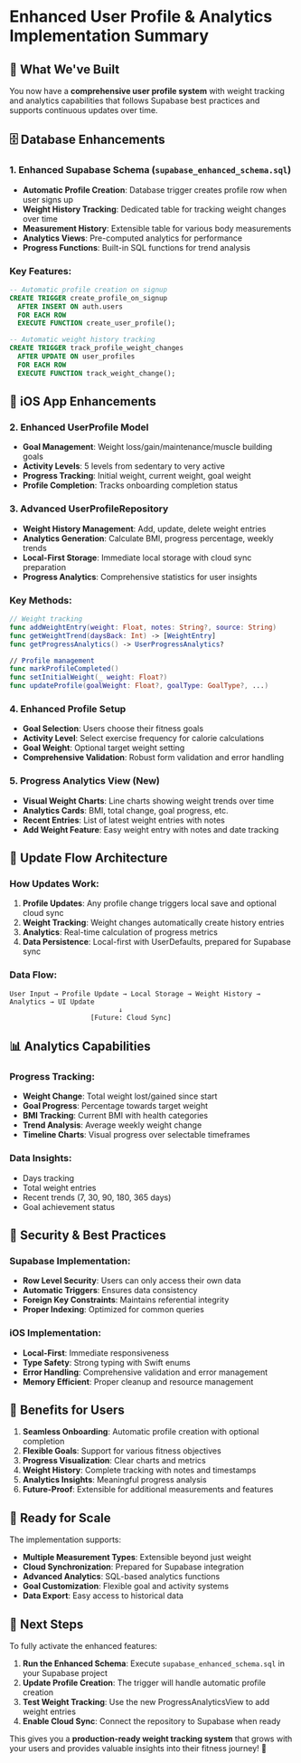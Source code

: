 # Enhanced User Profile & Analytics Implementation Summary

## 🎯 What We've Built

You now have a **comprehensive user profile system** with weight tracking and analytics capabilities that follows Supabase best practices and supports continuous updates over time.

## 🗄️ Database Enhancements

### 1. **Enhanced Supabase Schema** (`supabase_enhanced_schema.sql`)
- **Automatic Profile Creation**: Database trigger creates profile row when user signs up
- **Weight History Tracking**: Dedicated table for tracking weight changes over time
- **Measurement History**: Extensible table for various body measurements
- **Analytics Views**: Pre-computed analytics for performance
- **Progress Functions**: Built-in SQL functions for trend analysis

### Key Features:
```sql
-- Automatic profile creation on signup
CREATE TRIGGER create_profile_on_signup
  AFTER INSERT ON auth.users
  FOR EACH ROW
  EXECUTE FUNCTION create_user_profile();

-- Automatic weight history tracking
CREATE TRIGGER track_profile_weight_changes
  AFTER UPDATE ON user_profiles
  FOR EACH ROW
  EXECUTE FUNCTION track_weight_change();
```

## 📱 iOS App Enhancements

### 2. **Enhanced UserProfile Model**
- **Goal Management**: Weight loss/gain/maintenance/muscle building goals
- **Activity Levels**: 5 levels from sedentary to very active
- **Progress Tracking**: Initial weight, current weight, goal weight
- **Profile Completion**: Tracks onboarding completion status

### 3. **Advanced UserProfileRepository**
- **Weight History Management**: Add, update, delete weight entries
- **Analytics Generation**: Calculate BMI, progress percentage, weekly trends
- **Local-First Storage**: Immediate local storage with cloud sync preparation
- **Progress Analytics**: Comprehensive statistics for user insights

### Key Methods:
```swift
// Weight tracking
func addWeightEntry(weight: Float, notes: String?, source: String)
func getWeightTrend(daysBack: Int) -> [WeightEntry]
func getProgressAnalytics() -> UserProgressAnalytics?

// Profile management
func markProfileCompleted()
func setInitialWeight(_ weight: Float?)
func updateProfile(goalWeight: Float?, goalType: GoalType?, ...)
```

### 4. **Enhanced Profile Setup**
- **Goal Selection**: Users choose their fitness goals
- **Activity Level**: Select exercise frequency for calorie calculations
- **Goal Weight**: Optional target weight setting
- **Comprehensive Validation**: Robust form validation and error handling

### 5. **Progress Analytics View** (New)
- **Visual Weight Charts**: Line charts showing weight trends over time
- **Analytics Cards**: BMI, total change, goal progress, etc.
- **Recent Entries**: List of latest weight entries with notes
- **Add Weight Feature**: Easy weight entry with notes and date tracking

## 🔄 Update Flow Architecture

### How Updates Work:
1. **Profile Updates**: Any profile change triggers local save and optional cloud sync
2. **Weight Tracking**: Weight changes automatically create history entries
3. **Analytics**: Real-time calculation of progress metrics
4. **Data Persistence**: Local-first with UserDefaults, prepared for Supabase sync

### Data Flow:
```
User Input → Profile Update → Local Storage → Weight History → Analytics → UI Update
                           ↓
                    [Future: Cloud Sync]
```

## 📊 Analytics Capabilities

### Progress Tracking:
- **Weight Change**: Total weight lost/gained since start
- **Goal Progress**: Percentage towards target weight
- **BMI Tracking**: Current BMI with health categories
- **Trend Analysis**: Average weekly weight change
- **Timeline Charts**: Visual progress over selectable timeframes

### Data Insights:
- Days tracking
- Total weight entries
- Recent trends (7, 30, 90, 180, 365 days)
- Goal achievement status

## 🔐 Security & Best Practices

### Supabase Implementation:
- **Row Level Security**: Users can only access their own data
- **Automatic Triggers**: Ensures data consistency
- **Foreign Key Constraints**: Maintains referential integrity
- **Proper Indexing**: Optimized for common queries

### iOS Implementation:
- **Local-First**: Immediate responsiveness
- **Type Safety**: Strong typing with Swift enums
- **Error Handling**: Comprehensive validation and error management
- **Memory Efficient**: Proper cleanup and resource management

## 🚀 Benefits for Users

1. **Seamless Onboarding**: Automatic profile creation with optional completion
2. **Flexible Goals**: Support for various fitness objectives
3. **Progress Visualization**: Clear charts and metrics
4. **Weight History**: Complete tracking with notes and timestamps
5. **Analytics Insights**: Meaningful progress analysis
6. **Future-Proof**: Extensible for additional measurements and features

## 🔮 Ready for Scale

The implementation supports:
- **Multiple Measurement Types**: Extensible beyond just weight
- **Cloud Synchronization**: Prepared for Supabase integration
- **Advanced Analytics**: SQL-based analytics functions
- **Goal Customization**: Flexible goal and activity systems
- **Data Export**: Easy access to historical data

## 📝 Next Steps

To fully activate the enhanced features:

1. **Run the Enhanced Schema**: Execute `supabase_enhanced_schema.sql` in your Supabase project
2. **Update Profile Creation**: The trigger will handle automatic profile creation
3. **Test Weight Tracking**: Use the new ProgressAnalyticsView to add weight entries
4. **Enable Cloud Sync**: Connect the repository to Supabase when ready

This gives you a **production-ready weight tracking system** that grows with your users and provides valuable insights into their fitness journey! 🎉
